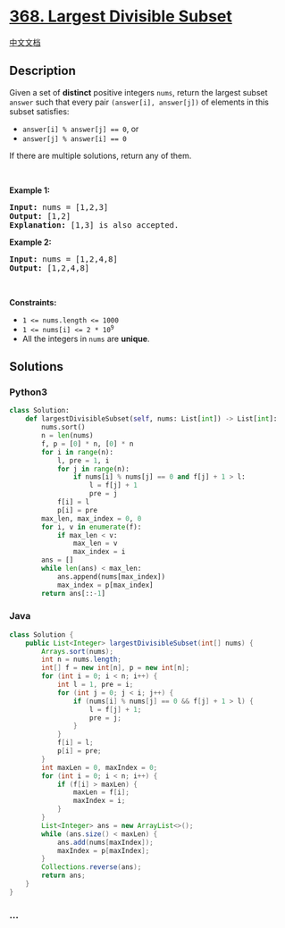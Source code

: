 # [368. Largest Divisible Subset](https://leetcode.com/problems/largest-divisible-subset)

[中文文档](/solution/0300-0399/0368.Largest%20Divisible%20Subset/README.md)

## Description

<p>Given a set of <strong>distinct</strong> positive integers <code>nums</code>, return the largest subset <code>answer</code> such that every pair <code>(answer[i], answer[j])</code> of elements in this subset satisfies:</p>

<ul>
	<li><code>answer[i] % answer[j] == 0</code>, or</li>
	<li><code>answer[j] % answer[i] == 0</code></li>
</ul>

<p>If there are multiple solutions, return any of them.</p>

<p>&nbsp;</p>
<p><strong class="example">Example 1:</strong></p>

<pre>
<strong>Input:</strong> nums = [1,2,3]
<strong>Output:</strong> [1,2]
<strong>Explanation:</strong> [1,3] is also accepted.
</pre>

<p><strong class="example">Example 2:</strong></p>

<pre>
<strong>Input:</strong> nums = [1,2,4,8]
<strong>Output:</strong> [1,2,4,8]
</pre>

<p>&nbsp;</p>
<p><strong>Constraints:</strong></p>

<ul>
	<li><code>1 &lt;= nums.length &lt;= 1000</code></li>
	<li><code>1 &lt;= nums[i] &lt;= 2 * 10<sup>9</sup></code></li>
	<li>All the integers in <code>nums</code> are <strong>unique</strong>.</li>
</ul>

## Solutions

<!-- tabs:start -->

### **Python3**

```python
class Solution:
    def largestDivisibleSubset(self, nums: List[int]) -> List[int]:
        nums.sort()
        n = len(nums)
        f, p = [0] * n, [0] * n
        for i in range(n):
            l, pre = 1, i
            for j in range(n):
                if nums[i] % nums[j] == 0 and f[j] + 1 > l:
                    l = f[j] + 1
                    pre = j
            f[i] = l
            p[i] = pre
        max_len, max_index = 0, 0
        for i, v in enumerate(f):
            if max_len < v:
                max_len = v
                max_index = i
        ans = []
        while len(ans) < max_len:
            ans.append(nums[max_index])
            max_index = p[max_index]
        return ans[::-1]
```

### **Java**

```java
class Solution {
    public List<Integer> largestDivisibleSubset(int[] nums) {
        Arrays.sort(nums);
        int n = nums.length;
        int[] f = new int[n], p = new int[n];
        for (int i = 0; i < n; i++) {
            int l = 1, pre = i;
            for (int j = 0; j < i; j++) {
                if (nums[i] % nums[j] == 0 && f[j] + 1 > l) {
                    l = f[j] + 1;
                    pre = j;
                }
            }
            f[i] = l;
            p[i] = pre;
        }
        int maxLen = 0, maxIndex = 0;
        for (int i = 0; i < n; i++) {
            if (f[i] > maxLen) {
                maxLen = f[i];
                maxIndex = i;
            }
        }
        List<Integer> ans = new ArrayList<>();
        while (ans.size() < maxLen) {
            ans.add(nums[maxIndex]);
            maxIndex = p[maxIndex];
        }
        Collections.reverse(ans);
        return ans;
    }
}
```

### **...**

```

```

<!-- tabs:end -->
